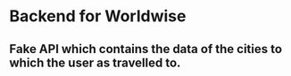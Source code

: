 # Backend for Worldwise

## Fake API which contains the data of the cities to which the user as travelled to.
